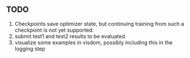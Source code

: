 TODO
---
1. Checkpoints save optimizer state, but continuing training
from such a checkpoint is not yet supported.
2. submit test1 and test2 results to be evaluated
3. visualize some examples in visdom, possibly including this in the logging step
